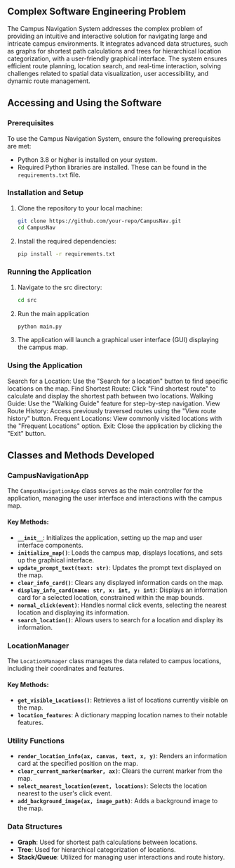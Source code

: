 ## Complex Software Engineering Problem

The Campus Navigation System addresses the complex problem of providing an intuitive and interactive solution for navigating large and intricate campus environments. It integrates advanced data structures, such as graphs for shortest path calculations and trees for hierarchical location categorization, with a user-friendly graphical interface. The system ensures efficient route planning, location search, and real-time interaction, solving challenges related to spatial data visualization, user accessibility, and dynamic route management.

## Accessing and Using the Software

### Prerequisites
To use the Campus Navigation System, ensure the following prerequisites are met:
- Python 3.8 or higher is installed on your system.
- Required Python libraries are installed. These can be found in the `requirements.txt` file.

### Installation and Setup
1. Clone the repository to your local machine:
   ```bash
   git clone https://github.com/your-repo/CampusNav.git
   cd CampusNav
   ```

2. Install the required dependencies:
   ```bash
   pip install -r requirements.txt
   ```

### Running the Application
1. Navigate to the src directory:
   ```bash
   cd src
   ```

2. Run the main application
   ```bash
   python main.py
   ```

3. The application will launch a graphical user interface (GUI) displaying the campus map.

### Using the Application
Search for a Location: Use the "Search for a location" button to find specific locations on the map.
Find Shortest Route: Click "Find shortest route" to calculate and display the shortest path between two locations.
Walking Guide: Use the "Walking Guide" feature for step-by-step navigation.
View Route History: Access previously traversed routes using the "View route history" button.
Frequent Locations: View commonly visited locations with the "Frequent Locations" option.
Exit: Close the application by clicking the "Exit" button.

## Classes and Methods Developed

### CampusNavigationApp
The `CampusNavigationApp` class serves as the main controller for the application, managing the user interface and interactions with the campus map.

#### Key Methods:
- **`__init__`**: Initializes the application, setting up the map and user interface components.
- **`initialize_map()`**: Loads the campus map, displays locations, and sets up the graphical interface.
- **`update_prompt_text(text: str)`**: Updates the prompt text displayed on the map.
- **`clear_info_card()`**: Clears any displayed information cards on the map.
- **`display_info_card(name: str, x: int, y: int)`**: Displays an information card for a selected location, constrained within the map bounds.
- **`normal_click(event)`**: Handles normal click events, selecting the nearest location and displaying its information.
- **`search_location()`**: Allows users to search for a location and display its information.

### LocationManager
The `LocationManager` class manages the data related to campus locations, including their coordinates and features.

#### Key Methods:
- **`get_visible_Locations()`**: Retrieves a list of locations currently visible on the map.
- **`location_features`**: A dictionary mapping location names to their notable features.

### Utility Functions
- **`render_location_info(ax, canvas, text, x, y)`**: Renders an information card at the specified position on the map.
- **`clear_current_marker(marker, ax)`**: Clears the current marker from the map.
- **`select_nearest_location(event, locations)`**: Selects the location nearest to the user's click event.
- **`add_background_image(ax, image_path)`**: Adds a background image to the map.

### Data Structures
- **Graph**: Used for shortest path calculations between locations.
- **Tree**: Used for hierarchical categorization of locations.
- **Stack/Queue**: Utilized for managing user interactions and route history.